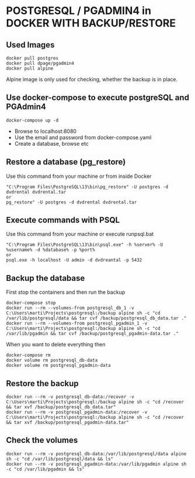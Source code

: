 # POSTGRESQL / PGADMIN4 in DOCKER WITH BACKUP/RESTORE

## Used Images
```
docker pull postgres
docker pull dpage/pgadmin4
docker pull alpine
```

Alpine image is only used for checking, whether the backup is in place.  

## Use docker-compose to execute postgreSQL and PGAdmin4

```
docker-compose up -d
```

- Browse to localhost:8080
- Use the email and password from docker-compose.yaml
- Create a database, browse etc

## Restore a database (pg_restore)

Use this command from your machine or from inside Docker

```
"C:\Program Files\PostgreSQL\13\bin\pg_restore" -U postgres -d dvdrental dvdrental.tar
or
pg_restore" -U postgres -d dvdrental dvdrental.tar
```

## Execute commands with PSQL

Use this command from your machine or execute runpsql.bat

```
"C:\Program Files\PostgreSQL\13\bin\psql.exe" -h %server% -U %username% -d %database% -p %port%
or
psql.exe -h localhost -U admin -d dvdreantal -p 5432
```

## Backup the database 

First stop the containers and then run the backup

```
docker-compose stop
docker run --rm --volumes-from postgresql_db_1 -v C:\Users\marti\Projects\postgresql:/backup alpine sh -c "cd /var/lib/postgresql/data && tar cvf /backup/postgresql_db_data.tar ."
docker run --rm --volumes-from postgresql_pgadmin_1 -v C:\Users\marti\Projects\postgresql:/backup alpine sh -c "cd /var/lib/pgadmin && tar cvf /backup/postgresql_pgadmin-data.tar ."
```

When you want to delete everything then  

```
docker-compose rm
docker volume rm postgresql_db-data
docker volume rm postgresql_pgadmin-data
```

## Restore the backup

```
docker run --rm -v postgresql_db-data:/recover -v C:\Users\marti\Projects\postgresql:/backup alpine sh -c "cd /recover && tar xvf /backup/postgresql_db_data.tar"
docker run --rm -v postgresql_pgadmin-data:/recover -v C:\Users\marti\Projects\postgresql:/backup alpine sh -c "cd /recover && tar xvf /backup/postgresql_pgadmin-data.tar"
```

## Check the volumes

```
docker run --rm -v postgresql_db-data:/var/lib/postgresql/data alpine sh -c "cd /var/lib/postgresql/data && ls"
docker run --rm -v postgresql_pgadmin-data:/var/lib/pgadmin alpine sh -c "cd /var/lib/pgadmin && ls"
```
